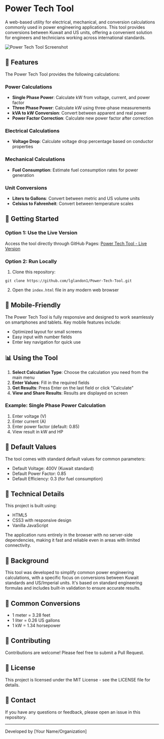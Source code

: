 # Power Tech Tool

A web-based utility for electrical, mechanical, and conversion calculations commonly used in power engineering applications. This tool provides conversions between Kuwait and US units, offering a convenient solution for engineers and technicians working across international standards.

![Power Tech Tool Screenshot](https://user-images.githubusercontent.com/YOUR_USERNAME/Power-Tech-Tool/main/screenshot.png)

## 🔧 Features

The Power Tech Tool provides the following calculations:

### Power Calculations
- **Single Phase Power**: Calculate kW from voltage, current, and power factor
- **Three Phase Power**: Calculate kW using three-phase measurements
- **kVA to kW Conversion**: Convert between apparent and real power
- **Power Factor Correction**: Calculate new power factor after correction

### Electrical Calculations
- **Voltage Drop**: Calculate voltage drop percentage based on conductor properties

### Mechanical Calculations
- **Fuel Consumption**: Estimate fuel consumption rates for power generation

### Unit Conversions
- **Liters to Gallons**: Convert between metric and US volume units
- **Celsius to Fahrenheit**: Convert between temperature scales

## 🚀 Getting Started

### Option 1: Use the Live Version
Access the tool directly through GitHub Pages:
[Power Tech Tool - Live Version](https://lglandon1.github.io/Power-Tech-Tool/)

### Option 2: Run Locally
1. Clone this repository:
```
git clone https://github.com/lglandon1/Power-Tech-Tool.git
```
2. Open the `index.html` file in any modern web browser

## 📱 Mobile-Friendly

The Power Tech Tool is fully responsive and designed to work seamlessly on smartphones and tablets. Key mobile features include:
- Optimized layout for small screens
- Easy input with number fields
- Enter key navigation for quick use

## 📊 Using the Tool

1. **Select Calculation Type**: Choose the calculation you need from the main menu
2. **Enter Values**: Fill in the required fields
3. **Get Results**: Press Enter on the last field or click "Calculate"
4. **View and Share Results**: Results are displayed on screen

### Example: Single Phase Power Calculation
1. Enter voltage (V)
2. Enter current (A)
3. Enter power factor (default: 0.85)
4. View result in kW and HP

## 🔄 Default Values

The tool comes with standard default values for common parameters:
- Default Voltage: 400V (Kuwait standard)
- Default Power Factor: 0.85
- Default Efficiency: 0.3 (for fuel consumption)

## 🧩 Technical Details

This project is built using:
- HTML5
- CSS3 with responsive design
- Vanilla JavaScript

The application runs entirely in the browser with no server-side dependencies, making it fast and reliable even in areas with limited connectivity.

## 📜 Background

This tool was developed to simplify common power engineering calculations, with a specific focus on conversions between Kuwait standards and US/Imperial units. It's based on standard engineering formulas and includes built-in validation to ensure accurate results.

## 🔄 Common Conversions

- 1 meter = 3.28 feet
- 1 liter = 0.26 US gallons
- 1 kW = 1.34 horsepower

## 🤝 Contributing

Contributions are welcome! Please feel free to submit a Pull Request.

## 📄 License

This project is licensed under the MIT License - see the LICENSE file for details.

## 📧 Contact

If you have any questions or feedback, please open an issue in this repository.

---

Developed by [Your Name/Organization]

